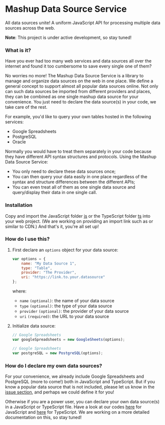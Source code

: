 # Mashup Data Source Service
All data sources unite! 
A uniform JavaScript API for processing multiple data sources across the web.

**Note**: This project is under active development, so stay tuned!

### What is it?
Have you ever had too many web services and data sources all over the internet 
and found it too cumbersome to save every single one of them?

No worries no more! The Mashup Data Source Service is a library to manage and organize data sources on the web in one place. 
We define a general concept to support almost all popular data sources online. 
Not only can such data sources be imported from different providers and places, 
they can be combined as one single mashup data source for your convenience.
You just need to declare the data source(s) in your code, we take care of the rest.

For example, you'd like to query your own tables hosted in the following services:
+ Google Spreadsheets
+ PostgreSQL
+ Oracle

Normally you would have to treat them separately in your code because they have different API syntax structures and protocols.
Using the Mashup Data Source Service: 
+ You only need to declare these data sources once;
+ You can then query your data easily in one place regardless of the syntax and structure differences between the different APIs;
+ You can even treat all of them as one single data source and query/display their data in one single call.

### Installation
Copy and import the JavaScript folder [js](src/js) or the TypeScript folder [ts](src/ts) into your web project. 
(We are working on providing an import link such as or similar to CDN.) And that's it, you're all set up!

[comment]: <> (TODO Provide a CDN link.)

### How do I use this?
1. First declare an ``options`` object for your data source:
    ```javascript
    var options = {
        name: "My Data Source 1",
        type: "Table",
        provider: "The Provider",
        uri: "https://link.to.your.datasource"
    };
    ```
    where:
    + ``name`` ``(optional)``: the name of your data source 
    + ``type`` ``(optional)``: the type of your data source
    + ``provider`` ``(optional)``: the provider of your data source
    + ``uri`` ``(required)``: the URL to your data source

1. Initialize data source:
    ```javascript
    // Google Spreadsheets
    var googleSpreadsheets = new GoogleSheets(options);
    
    // Google Spreadsheets
    var postgreSQL = new PostgreSQL(options);
    ```

[comment]: <> (TODO Provide a more detailed documentation on the options.)

### How do I declare my own data sources?
For your convenience, we already include Google Spreadsheets and PostgreSQL (more to come!) both in JavaScript and TypeScript.
But if you know a popular data source that is not included, please let us know in the 
[issue section](https://github.com/tum-gis/mashup-data-source-service/issues), 
and perhaps we could define it for you!

Otherwise if you are a power user, you can declare your own data source(s) in a JavaScript or TypeScript file. 
Have a look at our codes [here](src/js/application) for JavaScript and [here](src/ts/application) for TypeScript.
We are working on a more detailed documentation on this, so stay tuned!

[comment]: <> (TODO Provide a more detailed documentation on how to declare own data sources.)


